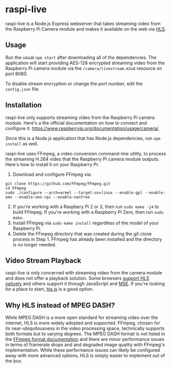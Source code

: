 # raspi-live
raspi-live is a Node.js Express webserver that takes streaming video from the Raspberry Pi Camera module and makes it available on the web via [HLS](https://en.wikipedia.org/wiki/HTTP_Live_Streaming).

## Usage
Run the usual `npm start` after downloading all of the dependencies. The application will start providing AES-128 encrypted streaming video from the Raspberry Pi camera module via the `/camera/livestream.m3u8` resource on port 8080.

To disable stream encryption or change the port number, edit the `config.json` file.

## Installation
raspi-live only supports streaming video from the Raspberry Pi camera module. Here's a the official documentation on how to connect and configure it: https://www.raspberrypi.org/documentation/usage/camera/.

Since this is a Node.js application that has Node.js dependencies, run `npm install` as well.

raspi-live uses FFmpeg, a video conversion command-line utility, to process the streaming H.264 video that the Raspberry Pi camera module outputs. Here's how to install it on your Raspberry Pi:

1. Download and configure FFmpeg via:
```
git clone https://github.com/FFmpeg/FFmpeg.git
cd FFmpeg
sudo ./configure --arch=armel --target-os=linux --enable-gpl --enable-omx --enable-omx-rpi --enable-nonfree
```
2. If you're working with a Raspbery Pi 2 or 3, then run `sudo make -j4` to build FFmpeg. If you're working with a Raspberry Pi Zero, then run `sudo make`.
3. Install FFmpeg via `sudo make install` regardless of the model of your Raspberry Pi.
4. Delete the FFmpeg directory that was created during the git clone process in Step 1. FFmpeg has already been installed and the directory is no longer needed.

## Video Stream Playback
raspi-live is only concerned with streaming video from the camera module and does not offer a playback solution. Some browsers [support HLS natively](https://developer.mozilla.org/en-US/Apps/Fundamentals/Audio_and_video_delivery/Live_streaming_web_audio_and_video#HLS) and others support it through JavaScript and [MSE](https://en.wikipedia.org/wiki/Media_Source_Extensions). If you're looking for a place to start, [hls.js](https://github.com/video-dev/hls.js) is a good option.

## Why HLS instead of MPEG DASH?
While MPEG DASH is a more open standard for streaming video over the internet, HLS is more widely adopted and supported. FFmpeg, chosen for its near-ubiquitousness in the video processing space, technically supports both formats but to varying degrees. The MPEG DASH format is not listed in the [FFmpeg format documentation](https://www.ffmpeg.org/ffmpeg-formats.html) and there are minor performance issues in terms of framerate drops and and degraded image quality with FFmpeg's implementation. While these performance issues can likely be configured away with more advanced options, HLS is simply easier to implement out of the box.
